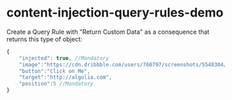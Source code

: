 # content-injection-query-rules-demo

Create a Query Rule with "Return Custom Data" as a consequence that returns this type of object:

```javascript
{
    "injected": true, //Mandatory
    "image":"https://cdn.dribbble.com/users/760797/screenshots/5548304/gif-offices.gif",
    "button":"Click on Me",
    "target":"http://algolia.com",
    "position":5 //Mandatory
}
```